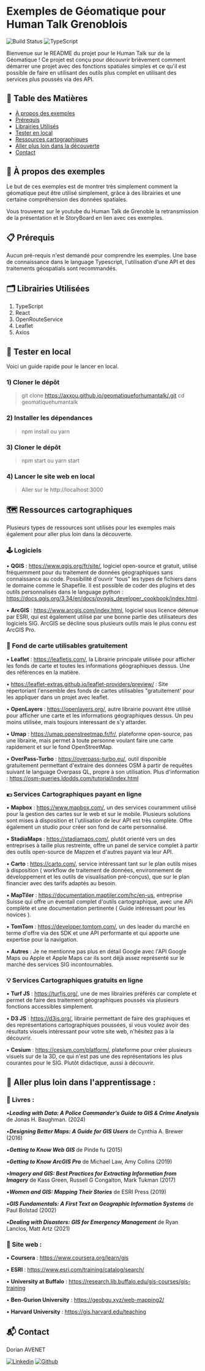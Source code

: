 # Exemples de Géomatique pour Human Talk Grenoblois

![Build Status](https://img.shields.io/badge/build-passing-brightgreen)
![TypeScript](https://shields.io/badge/TypeScript-3178C6?logo=TypeScript&logoColor=FFF&style=flat-square)


Bienvenue sur le README du projet pour le Human Talk sur de la Géomatique ! Ce projet est conçu pour découvrir brièvement comment démarrer une projet avec des fonctions spatiales simples et ce qu'il est possible de faire en utilisant des outils plus complet en utilisant des services plus poussés via des API.

## 📖 Table des Matières

- [À propos des exemples](#à-propos-des-exemples)
- [Prérequis](#prérequis)
- [Librairies Utilisés](#librairies-utilises)
- [Tester en local](#tester-en-local)
- [Ressources cartographiques](#ressources-cartographiques)
- [Aller plus loin dans la découverte](#aller-plus-loin-dans-la-decouverte)
- [Contact](#contact)

## 📌 À propos des exemples

Le but de ces exemples est de montrer très simplement comment la géomatique peut être utilisé simplement, grâce à des librairies et une certaine compréhension des données spatiales.

Vous trouverez sur le youtube du Human Talk de Grenoble la retransmission de la présentation et le StoryBoard en lien avec ces exemples.

## 📋 Prérequis

Aucun pré-requis n'est demandé pour comprendre les exemples.
Une base de connaissance dans le language Typescript, l'utilisation d'une API et des traitements géospatials sont recommandés.

## 🗂 Librairies Utilisées

1) TypeScript
2) React
3) OpenRouteService
4) Leaflet
5) Axios

## 🚀 Tester en local

Voici un guide rapide pour le lancer en local.

### 1) **Cloner le dépôt**

> git clone https://axxou.github.io/geomatiqueforhumantalk/.git
> cd geomatiquehumantalk

### 2) **Installer les dépendances**

> npm install ou yarn

### 3) **Cloner le dépôt**

> npm start ou yarn start

### 4) **Lancer le site web en local**

> Aller sur le http://localhost:3000

## 🗺 Ressources cartographiques

Plusieurs types de ressources sont utilisés pour les exemples mais également pour aller plus loin dans la découverte.

### 🕹 Logiciels

• **QGIS** : https://www.qgis.org/fr/site/, logiciel open-source et gratuit, utilisé fréquemment pour du traitement de données géographiques sans connaissance au code. Possibilité d'ouvrir "tous" les types de fichiers dans le domaine comme le Shapefile. Il est possible de coder des plugins et des outils personnalisés dans le language python : https://docs.qgis.org/3.34/en/docs/pyqgis_developer_cookbook/index.html.

• **ArcGIS** : https://www.arcgis.com/index.html, logiciel sous licence détenue par ESRI, qui est également utilisé par une bonne partie des utilisateurs des logiciels SIG. ArcGIS se décline sous plusieurs outils mais le plus connu est ArcGIS Pro.


### 🗾 Fond de carte utilisables gratuitement

• **Leaflet** : https://leafletjs.com/, la Librairie principale utilisée pour afficher les fonds de carte et toutes les informations géographiques dessus. Une des références en la matière.

• https://leaflet-extras.github.io/leaflet-providers/preview/ : Site répertoriant l'ensemble des fonds de cartes utilisables "gratuitement' pour les appliquer dans un projet avec leaflet.

• **OpenLayers** : https://openlayers.org/, autre librairie pouvant être utilisé pour afficher une carte et les informations géographiques dessus. Un peu moins utilisée, mais toujours interessant de s'y attarder.

• **Umap** : https://umap.openstreetmap.fr/fr/, plateforme open-source, pas une librairie, mais permet à toute personne voulant faire une carte rapidement et sur le fond OpenStreetMap.

• **OverPass-Turbo** : https://overpass-turbo.eu/, outil disponible gratuitement permettant d'extraire des données OSM à partir de requêtes suivant le language Overpass QL, propre à son utilisation. 
Plus d'information : https://osm-queries.ldodds.com/tutorial/index.html



### 💶 Services Cartographiques payant en ligne 

• **Mapbox** : https://www.mapbox.com/, un des services couramment utilisé pour la gestion des cartes sur le web et sur le mobile. Plusieurs solutions sont mises à disposition et l'utilisation de leur API est très complète. Offre également un studio pour créer son fond de carte personnalisé.

• **StadiaMaps** : https://stadiamaps.com/, plutôt orienté vers un des entreprises à taille plus restreinte, offre un panel de service complet à partir des outils open-source de Mapzen et d'autres payant via leur API.

• **Carto** : https://carto.com/, service intéressant tant sur le plan outils mises à disposition ( workflow de traitement de données, environnement de développement et les outils de visualisation pré-conçus), que sur le plan financier avec des tarifs adaptés au besoin.

• **MapTiler** : https://documentation.maptiler.com/hc/en-us, entreprise Suisse qui offre un éventail complet d'outils cartographique, avec une APi complète et une documentation pertinente ( Guide intéressant pour les novices ).

• **TomTom** : https://developer.tomtom.com/, un des leader du marché en terme d'offre via des SDK et une API performante et qui apporte une expertise pour la navigation.

• **Autres** : Je ne mentionne pas plus en détail Google avec l'API Google Maps ou Apple et Apple Maps car ils sont déjà assez représenté sur le marché des services SIG incontournables.

### 💡 Services Cartographiques gratuits en ligne

• **Turf JS** : https://turfjs.org/, une de mes librairies préférés car complete et permet de faire des traitement géographiques poussés via plusieurs fonctions accessibles simplement.

• **D3 JS** : https://d3js.org/, librairie permettant de faire des graphiques et des représentations cartographiques poussées, si vous voulez avoir des résultats visuels intéressant pour votre site web, n'hésitez pas à la découvrir.

• **Cesium** : https://cesium.com/platform/, plateforme pour créer plusieurs visuels sur de la 3D, ce qui n'est pas une des représentations les plus courantes pour le SIG. Plutôt didactique, aussi à découvrir.

## 🔮 Aller plus loin dans l'apprentissage : 

### 📓 Livres :

•**_Leading with Data: A Police Commander’s Guide to GIS & Crime Analysis_** de Jonas H. Baughman. (2024)

•**_Designing Better Maps: A Guide for GIS Users_** de Cynthia A. Brewer (2016)

•**_Getting to Know Web GIS_** de Pinde fu (2015)

•**_Getting to Know ArcGIS Pro_** de Michael Law, Amy Collins (2019)

•**_Imagery and GIS: Best Practices for Extracting Information from Imagery_** de Kass Green, Russell G Congalton, Mark Tukman (2017)

•**_Women and GIS: Mapping Their Stories_** de ESRI Press (2019)

•**_GIS Fundamentals: A First Text on Geographic Information Systems_** de Paul Bolstad (2002)

•**_Dealing with Disasters: GIS for Emergency Management_** de Ryan Lanclos, Matt Artz (2021)

### 📓 Site web :

• **Coursera** : https://www.coursera.org/learn/gis

• **ESRI** : https://www.esri.com/training/catalog/search/

• **University at Buffalo** : https://research.lib.buffalo.edu/gis-courses/gis-training

• **Ben-Gurion University** : https://geobgu.xyz/web-mapping2/

• **Harvard University** : https://gis.harvard.edu/teaching

## 📬 Contact

Dorian AVENET

[![Linkedin](https://img.shields.io/badge/LinkedIn-0077B5?style=for-the-badge&logo=linkedin&logoColor=white)](https://www.linkedin.com/in/dorian-avenet-502092130/)
[![Github](https://img.shields.io/badge/GitHub-100000?style=for-the-badge&logo=github&logoColor=white)](https://github.com/Axxou)


